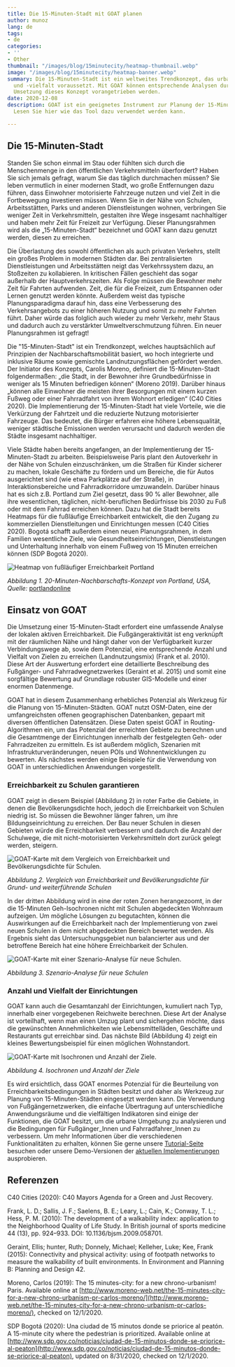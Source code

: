 ```yaml
---
title: Die 15-Minuten-Stadt mit GOAT planen
author: munoz
lang: de
tags:
- de
categories:
- ''
- Other
thumbnail: "/images/blog/15minutecity/heatmap-thumbnail.webp"
image: "/images/blog/15minutecity/heatmap-banner.webp"
summary: Die 15-Minuten-Stadt ist ein weltweites Trendkonzept, das urbane Räume mit hoher Nutzungsdichte
  und -vielfalt voraussetzt. Mit GOAT können entsprechende Analysen durchgeführt und die 
  Umsetzung dieses Konzept vorangetrieben werden.
date: 2020-12-08
description: GOAT ist ein geeignetes Instrument zur Planung der 15-Minuten-Stadt.
  Lesen Sie hier wie das Tool dazu verwendet werden kann.

---
```

## Die 15-Minuten-Stadt

Standen Sie schon einmal im Stau oder fühlten sich durch die Menschenmenge in den öffentlichen Verkehrsmitteln überfordert? Haben Sie sich jemals gefragt, warum Sie das täglich durchmachen müssen? Sie leben vermutlich in einer modernen Stadt, wo große Entfernungen dazu führen, dass Einwohner motorisierte Fahrzeuge nutzen und viel Zeit in die Fortbewegung investieren müssen. Wenn Sie in der Nähe von Schulen, Arbeitsstätten, Parks und anderen Dienstleistungen wohnen, verbringen Sie weniger Zeit in Verkehrsmitteln, gestalten ihre Wege insgesamt nachhaltiger und haben mehr Zeit für Freizeit zur Verfügung. Dieser Planungsrahmen wird als die „15-Minuten-Stadt“ bezeichnet und GOAT kann dazu genutzt werden, diesen zu erreichen.

Die Überlastung des sowohl öffentlichen als auch privaten Verkehrs, stellt ein großes Problem in modernen Städten dar. Bei zentralisierten Dienstleistungen und Arbeitsstätten neigt das Verkehrssystem dazu, an Stoßzeiten zu kollabieren. In kritischen Fällen geschieht das sogar außerhalb der Hauptverkehrszeiten. Als Folge müssen die Bewohner mehr Zeit für Fahrten aufwenden. Zeit, die für die Freizeit, zum Entspannen oder Lernen genutzt werden könnte. Außerdem weist das typische Planungsparadigma darauf hin, dass eine Verbesserung des Verkehrsangebots zu einer höheren Nutzung und somit zu mehr Fahrten führt. Daher würde das folglich auch wieder zu mehr Verkehr, mehr Staus und dadurch auch zu verstärkter Umweltverschmutzung führen. Ein neuer Planungsrahmen ist gefragt!

Die "15-Minuten-Stadt" ist ein Trendkonzept, welches hauptsächlich auf Prinzipien der Nachbarschaftsmobilität basiert, wo hoch integrierte und inklusive Räume sowie gemischte Landnutzungsflächen gefördert werden. Der Initiator des Konzepts, Carolis Moreno, definiert die 15-Minuten-Stadt folgendermaßen: „die Stadt, in der Bewohner ihre Grundbedürfnisse in weniger als 15 Minuten befriedigen können“ (Moreno 2019). Darüber hinaus „können alle Einwohner die meisten ihrer Besorgungen mit einem kurzen Fußweg oder einer Fahrradfahrt von ihrem Wohnort erledigen“ (C40 Cities 2020). Die Implementierung der 15-Minuten-Stadt hat viele Vorteile, wie die Verkürzung der Fahrtzeit und die reduzierte Nutzung motorisierter Fahrzeuge. Das bedeutet, die Bürger erfahren eine höhere Lebensqualität, weniger städtische Emissionen werden verursacht und dadurch werden die Städte insgesamt nachhaltiger.

Viele Städte haben bereits angefangen, an der Implementierung der 15-Minuten-Stadt zu arbeiten. Beispielsweise Paris plant den Autoverkehr in der Nähe von Schulen einzuschränken, um die Straßen für Kinder sicherer zu machen, lokale Geschäfte zu fördern und um Bereiche, die für Autos ausgerichtet sind (wie etwa Parkplätze auf der Straße), in Interaktionsbereiche und Fahrradkorridore umzuwandeln. Darüber hinaus hat es sich z.B. Portland zum Ziel gesetzt, dass 90 % aller Bewohner, alle ihre wesentlichen, täglichen, nicht-beruflichen Bedürfnisse bis 2030 zu Fuß oder mit dem Fahrrad erreichen können. Dazu hat die Stadt bereits Heatmaps für die fußläufige Erreichbarkeit entwickelt, die den Zugang zu kommerziellen Dienstleitungen und Einrichtungen messen (C40 Cities 2020). Bogotá schafft außerdem einen neuen Planungsrahmen, in dem Familien wesentliche Ziele, wie Gesundheitseinrichtungen, Dienstleistungen und Unterhaltung innerhalb von einem Fußweg von 15 Minuten erreichen können (SDP Bogotá 2020).

![Heatmap von fußläufiger Erreichbarkeit Portland](/images/blog/15minutecity/portland.webp "Portland Plan: 20-Minuten-Nachbarschaftskonzept")

_Abbildung 1. 20-Minuten-Nachbarschafts-Konzept von Portland, USA, Quelle:_ [portlandonline](https://www.portlandonline.com/portlandplan/index.cfm?a=288098&c=52256)

## Einsatz von GOAT

Die Umsetzung einer 15-Minuten-Stadt erfordert eine umfassende Analyse der lokalen aktiven Erreichbarkeit. Die Fußgängeraktivität ist eng verknüpft mit der räumlichen Nähe und hängt daher von der Verfügbarkeit kurzer Verbindungswege ab, sowie dem Potenzial, eine entsprechende Anzahl und Vielfalt von Zielen zu erreichen (Landnutzungsmix) (Frank et al. 2010). Diese Art der Auswertung erfordert eine detaillierte Beschreibung des Fußgänger- und Fahrradwegnetzwerkes (Geraint et al. 2015) und somit eine sorgfältige Bewertung auf Grundlage robuster GIS-Modelle und einer enormen Datenmenge.

GOAT hat in diesem Zusammenhang erhebliches Potenzial als Werkzeug für die Planung von 15-Minuten-Städten. GOAT nutzt OSM-Daten, eine der umfangreichsten offenen geographischen Datenbanken, gepaart mit diversen öffentlichen Datensätzen. Diese Daten speist GOAT in Routing-Algorithmen ein, um das Potenzial der erreichten Gebiete zu berechnen und die Gesamtmenge der Einrichtungen innerhalb der festgelegten Geh- oder Fahrradzeiten zu ermitteln. Es ist außerdem möglich, Szenarien mit Infrastrukturveränderungen, neuen POIs und Wohnentwicklungen zu bewerten. Als nächstes werden einige Beispiele für die Verwendung von GOAT in unterschiedlichen Anwendungen vorgestellt.

### Erreichbarkeit zu Schulen garantieren

GOAT zeigt in diesem Beispiel (Abbildung 2) in roter Farbe die Gebiete, in denen die Bevölkerungsdichte hoch, jedoch die Erreichbarkeit von Schulen niedrig ist. So müssen die Bewohner länger fahren, um ihre Bildungseinrichtung zu erreichen. Der Bau neuer Schulen in diesen Gebieten würde die Erreichbarkeit verbessern und dadurch die Anzahl der Schulwege, die mit nicht-motorisierten Verkehrsmitteln dort zurück gelegt werden, steigern.

![GOAT-Karte mit dem Vergleich von Erreichbarkeit und Bevölkerungsdichte für Schulen.](/images/blog/15minutecity/heatmap.webp "Erreichbarkeit zu Schulen mit GOAT garantieren.")

_Abbildung 2. Vergleich von Erreichbarkeit und Bevölkerungsdichte für Grund- und weiterführende Schulen_

In der dritten Abbildung wird in eine der roten Zonen herangezoomt, in der die 15-Minuten Geh-Isochronen nicht mit Schulen abgedeckten Wohnraum aufzeigen. Um mögliche Lösungen zu begutachten, können die Auswirkungen auf die Erreichbarkeit nach der Implementierung von zwei neuen Schulen in dem nicht abgedeckten Bereich bewertet werden. Als Ergebnis sieht das Untersuchungsgebiet nun balancierter aus und der betroffene Bereich hat eine höhere Erreichbarkeit der Schulen.

![GOAT-Karte mit einer Szenario-Analyse für neue Schulen.](/images/blog/15minutecity/scenario.webp "Modellieren von Szenarien mit GOAT.")

_Abbildung 3. Szenario-Analyse für neue Schulen_

### Anzahl und Vielfalt der Einrichtungen

GOAT kann auch die Gesamtanzahl der Einrichtungen, kumuliert nach Typ, innerhalb einer vorgegebenen Reichweite berechnen. Diese Art der Analyse ist vorteilhaft, wenn man einen Umzug plant und sichergehen möchte, dass die gewünschten Annehmlichkeiten wie Lebensmittelläden, Geschäfte und Restaurants gut erreichbar sind. Das nächste Bild (Abbildung 4) zeigt ein kleines Bewertungsbeispiel für einen möglichen Wohnstandort.

![GOAT-Karte mit Isochronen und Anzahl der Ziele.](/images/blog/15minutecity/isochrone.webp "Bewertung möglicher Wohnstandorte mit GOAT.")

_Abbildung 4. Isochronen und Anzahl der Ziele_

Es wird ersichtlich, dass GOAT enormes Potenzial für die Beurteilung von Erreichbarkeitsbedingungen in Städten besitzt und daher als Werkzeug zur Planung von 15-Minuten-Städten eingesetzt werden kann. Die Verwendung von Fußgängernetzwerken, die einfache Übertragung auf unterschiedliche Anwendungsräume und die vielfältigen Indikatoren sind einige der Funktionen, die GOAT besitzt, um die urbane Umgebung zu analysieren und die Bedingungen für Fußgänger_Innen und Fahrradfahrer_Innen zu verbessern. Um mehr Informationen über die verschiedenen Funktionalitäten zu erhalten, können Sie gerne unsere [Tutorial-Seite](../../tutorials/isochrone) besuchen oder unsere Demo-Versionen der [aktuellen Implementierungen](../../goat-references) ausprobieren.

## Referenzen

C40 Cities (2020): C40 Mayors Agenda for a Green and Just Recovery.

Frank, L. D.; Sallis, J. F.; Saelens, B. E.; Leary, L.; Cain, K.; Conway, T. L.; Hess, P. M. (2010): The development of a walkability index: application to the Neighborhood Quality of Life Study. In British journal of sports medicine 44 (13), pp. 924–933. DOI: 10.1136/bjsm.2009.058701.

Geraint, Ellis; hunter, Ruth; Donnely, Michael; Kelleher, Luke; Kee, Frank (2015): Connectivity and physical activity: using of footpath networks to measure the walkability of built environments. In Environment and Planning B: Planning and Design 42.

Moreno, Carlos (2019): The 15 minutes-city: for a new chrono-urbanism! Paris. Available online at [http://www.moreno-web.net/the-15-minutes-city-for-a-new-chrono-urbanism-pr-carlos-moreno/](http://www.moreno-web.net/the-15-minutes-city-for-a-new-chrono-urbanism-pr-carlos-moreno/), checked on 12/1/2020.

SDP Bogotá (2020): Una ciudad de 15 minutos donde se priorice al peatón. A 15-minute city where the pedestrian is prioritized. Available online at [http://www.sdp.gov.co/noticias/ciudad-de-15-minutos-donde-se-priorice-al-peaton](http://www.sdp.gov.co/noticias/ciudad-de-15-minutos-donde-se-priorice-al-peaton), updated on 8/31/2020, checked on 12/1/2020.